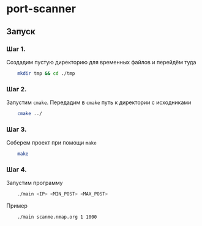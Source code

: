 # port-scanner

## Запуск

### Шаг 1.

Создадим пустую директорию для временных файлов и перейдём туда

```bash
    mkdir tmp && cd ./tmp
```

### Шаг 2.

Запустим `cmake`. Передадим в `cmake` путь к директории с исходниками

```bash
    cmake ../
```

### Шаг 3.

Соберем проект при помощи `make`

```bash
    make
```

### Шаг 4.

Запустим программу

```bash
    ./main <IP> <MIN_POST> <MAX_POST>
```

Пример

```bash
    ./main scanme.nmap.org 1 1000
```